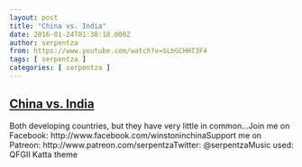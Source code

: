 ```yaml
---
layout: post
title: "China vs. India"
date: 2016-01-24T01:38:18.000Z
author: serpentza
from: https://www.youtube.com/watch?v=SLbGCHHT3F4
tags: [ serpentza ]
categories: [ serpentza ]
---
```

<!--1453599498000-->
[China vs. India](https://www.youtube.com/watch?v=SLbGCHHT3F4)
------

<div>
Both developing countries, but they have very little in common...Join me on Facebook: http://www.facebook.com/winstoninchinaSupport me on Patreon: http://www.patreon.com/serpentzaTwitter: @serpentzaMusic used: QFGII  Katta  theme
</div>
